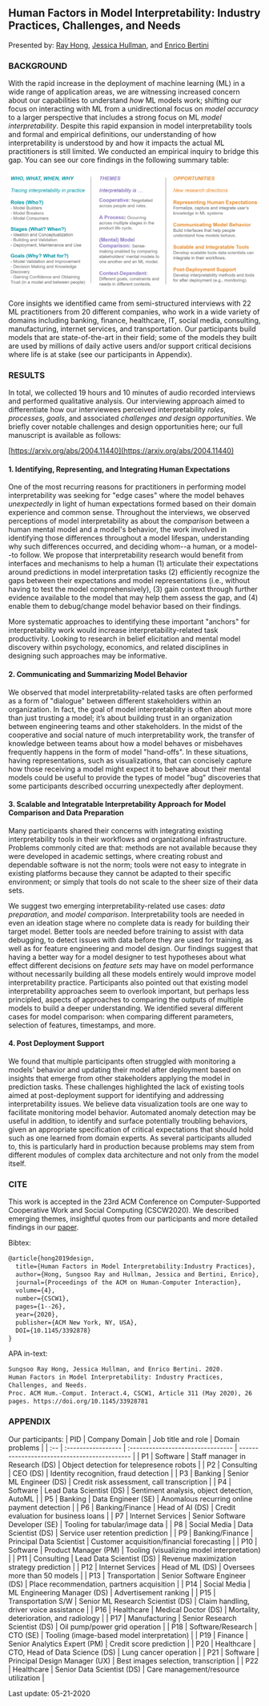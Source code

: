 ## Human Factors in Model Interpretability: Industry Practices, Challenges, and Needs

Presented by: [Ray Hong](http://www.rayhong.net), [Jessica Hullman](http://users.eecs.northwestern.edu/~jhullman/), and [Enrico Bertini](http://enrico.bertini.io/)

### BACKGROUND

With the rapid increase in the deployment of machine learning (ML) in a wide range of application areas, we are witnessing increased concern about our capabilities to understand _how_ ML models work; shifting our focus on interacting with ML from a unidirectional focus on _model accuracy_ to a larger perspective that includes a strong focus on ML _model interpretability_. Despite this rapid expansion in model interpretability tools and formal and empirical definitions, our understanding of how interpretability is understood by and how it impacts the actual ML practitioners is still limited. We conducted an empirical inquiry to bridge this gap. You can see our core findings in the following summary table:

<img src="/img/board.png" class="inline"/>

Core insights we identified came from semi-structured interviews with 22 ML practitioners from 20 different companies, who work in a wide variety of domains including banking, finance, healthcare, IT, social media, consulting, manufacturing, internet services, and transportation. Our participants build models that are state-of-the-art in their field; some of the models they built are used by millions of daily active users and/or support critical decisions where life is at stake (see our participants in Appendix).

### RESULTS

In total, we collected 19 hours and 10 minutes of audio recorded interviews and performed qualitative analysis. Our interviewing approach aimed to differentiate how our interviewees perceived interpretability _roles_, _processes_, _goals_, and associated _challenges and design opportunities_. We briefly cover notable challenges and design opportunities here; our full manuscript is available as follows:

[https://arxiv.org/abs/2004.11440](https://arxiv.org/abs/2004.11440)

#### 1. Identifying, Representing, and Integrating Human Expectations

One of the most recurring reasons for practitioners in performing model interpretability was seeking for "edge cases" where the model behaves _unexpectedly_ in light of human expectations formed based on their domain experience and common sense. Throughout the interviews, we observed perceptions of model interpretability as about the _comparison_ between a human mental model and a model's behavior, the work involved in identifying those differences throughout a model lifespan, understanding why such differences occurred, and deciding whom--a human, or a model--to follow. We propose that interpretability research would benefit from interfaces and mechanisms to help a human (1) articulate their expectations around predictions in model interpretation tasks (2) efficiently recognize the gaps between their expectations and model representations (i.e., without having to test the model comprehensively), (3) gain context through further evidence available to the model that may help them assess the gap, and (4) enable them to debug/change model behavior based on their findings.

More systematic approaches to identifying these important "anchors" for interpretability work would increase interpretability-related task productivity. Looking to research in belief elicitation and mental model discovery within psychology, economics, and related disciplines in designing such approaches may be informative.

#### 2. Communicating and Summarizing Model Behavior

We observed that model interpretability-related tasks are often performed as a form of "dialogue" between different stakeholders within an organization. In fact, the goal of model interpretability is often about more than just trusting a model; it’s about building trust in an organization between engineering teams and other stakeholders. In the midst of the cooperative and social nature of much interpretability work, the transfer of knowledge between teams about how a model behaves or misbehaves frequently happens in the form of model "hand-offs". In these situations, having representations, such as visualizations, that can concisely capture how those receiving a model might expect it to behave about their mental models could be useful to provide the types of model "bug" discoveries that some participants described occurring unexpectedly after deployment.

#### 3. Scalable and Integratable Interpretability Approach for Model Comparison and Data Preparation

Many participants shared their concerns with integrating existing interpretability tools in their workflows and organizational infrastructure. Problems commonly cited are that: methods are not available because they were developed in academic settings, where creating robust and dependable software is not the norm; tools were not easy to integrate in existing platforms because they cannot be adapted to their specific environment; or simply that tools do not scale to the sheer size of their data sets.

We suggest two emerging interpretability-related use cases: _data preparation_, and _model comparison_. Interpretability tools are needed in even an ideation stage where no complete data is ready for building their target model. Better tools are needed before training to assist with data debugging, to detect issues with data before they are used for training, as well as for feature engineering and model design. Our findings suggest that having a better way for a model designer to test hypotheses about what effect different decisions on _feature sets_ may have on model performance without necessarily building all these models entirely would improve model interpretability practice. Participants also pointed out that existing model interpretability approaches seem to overlook important, but perhaps less principled, aspects of approaches to comparing the outputs of multiple models to build a deeper understanding. We identified several different cases for model comparison: when comparing different parameters, selection of features, timestamps, and more.

#### 4. Post Deployment Support

We found that multiple participants often struggled with monitoring a models' behavior and updating their model after deployment based on insights that emerge from other stakeholders applying the model in prediction tasks. These challenges highlighted the lack of existing tools aimed at post-deployment support for identifying and addressing interpretability issues. We believe data visualization tools are one way to facilitate monitoring model behavior. Automated anomaly detection may be useful in addition, to identify and surface potentially troubling behaviors, given an appropriate specification of critical expectations that should hold such as one learned from domain experts. As several participants alluded to, this is particularly hard in production because problems may stem from different modules of complex data architecture and not only from the model itself.

### CITE

This work is accepted in the 23rd ACM Conference on Computer-Supported Cooperative Work and Social Computing (CSCW2020). We described emerging themes, insightful quotes from our participants and more detailed findings in our [paper](https://arxiv.org/abs/2004.11440).

Bibtex:

```
@article{hong2019design,
  title={Human Factors in Model Interpretability:Industry Practices},
  author={Hong, Sungsoo Ray and Hullman, Jessica and Bertini, Enrico},
  journal={Proceedings of the ACM on Human-Computer Interaction},
  volume={4},
  number={CSCW1},
  pages={1--26},
  year={2020},
  publisher={ACM New York, NY, USA},
  DOI={10.1145/3392878}
}
```

APA in-text:

```
Sungsoo Ray Hong, Jessica Hullman, and Enrico Bertini. 2020.
Human Factors in Model Interpretability: Industry Practices, Challenges, and Needs.
Proc. ACM Hum.-Comput. Interact.4, CSCW1, Article 311 (May 2020), 26 pages. https://doi.org/10.1145/33928781
```

### APPENDIX

Our participants:
| PID | Company Domain | Job title and role | Domain problems |
| :-- | :----------------- | :-------------------------------- | -------------------------------------------- |
| P1 | Software | Staff manager in Research (DS) | Object detection for telepresence robots |
| P2 | Consulting | CEO (DS) | Identity recognition, fraud detection |
| P3 | Banking | Senior ML Engineer (DS) | Credit risk assessment, call transcription |
| P4 | Software | Lead Data Scientist (DS) | Sentiment analysis, object detection, AutoML |
| P5 | Banking | Data Engineer (SE) | Anomalous recurring online payment detection |
| P6 | Banking/Finance | Head of AI (DS) | Credit evaluation for business loans |
| P7 | Internet Services | Senior Software Developer (SE) | Tooling for tabular/image data |
| P8 | Social Media | Data Scientist (DS) | Service user retention prediction |
| P9 | Banking/Finance | Principal Data Scientist | Customer acquisition/financial forecasting |
| P10 | Software | Product Manager (PM) | Tooling (visualizing model interpretation) |
| P11 | Consulting | Lead Data Scientist (DS) | Revenue maximization strategy prediction |
| P12 | Internet Services | Head of ML (DS) | Oversees more than 50 models |
| P13 | Transportation | Senior Software Engineer (DS) | Place recommendation, partners acquisition |
| P14 | Social Media | ML Engineering Manager (DS) | Advertisement ranking |
| P15 | Transportation S/W | Senior ML Research Scientist (DS) | Claim handling, driver voice assistance |
| P16 | Healthcare | Medical Doctor (DS) | Mortality, deterioration, and radiology |
| P17 | Manufacturing | Senior Research Scientist (DS) | Oil pump/power grid operation |
| P18 | Software/Research | CTO (SE) | Tooling (image-based model interpretation) |
| P19 | Finance | Senior Analytics Expert (PM) | Credit score prediction |
| P20 | Healthcare | CTO, Head of Data Science (DS) | Lung cancer operation |
| P21 | Software | Principal Design Manager (UX) | Best images selection, transcription |
| P22 | Healthcare | Senior Data Scientist (DS) | Care management/resource utilization |

Last update: 05-21-2020
